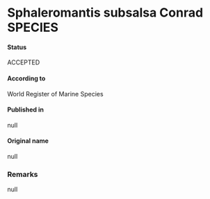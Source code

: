 Sphaleromantis subsalsa Conrad SPECIES
=======

#### Status
ACCEPTED

#### According to
World Register of Marine Species

#### Published in
null

#### Original name
null

### Remarks
null